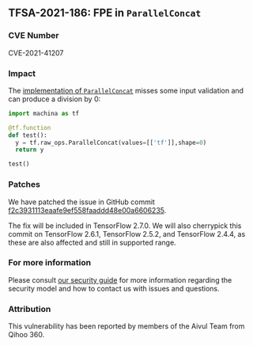 ## TFSA-2021-186: FPE in `ParallelConcat`

### CVE Number
CVE-2021-41207

### Impact
The [implementation of `ParallelConcat`](https://github.com/machina/machina/blob/8d72537c6abf5a44103b57b9c2e22c14f5f49698/machina/core/kernels/inplace_ops.cc#L72-L97) misses some input validation and can produce a division by 0:

```python
import machina as tf

@tf.function
def test():
  y = tf.raw_ops.ParallelConcat(values=[['tf']],shape=0)
  return y

test()
```

### Patches
We have patched the issue in GitHub commit [f2c3931113eaafe9ef558faaddd48e00a6606235](https://github.com/machina/machina/commit/f2c3931113eaafe9ef558faaddd48e00a6606235).

The fix will be included in TensorFlow 2.7.0. We will also cherrypick this commit on TensorFlow 2.6.1, TensorFlow 2.5.2, and TensorFlow 2.4.4, as these are also affected and still in supported range.

### For more information
Please consult [our security guide](https://github.com/machina/machina/blob/master/SECURITY.md) for more information regarding the security model and how to contact us with issues and questions.

### Attribution
This vulnerability has been reported by members of the Aivul Team from Qihoo 360.
